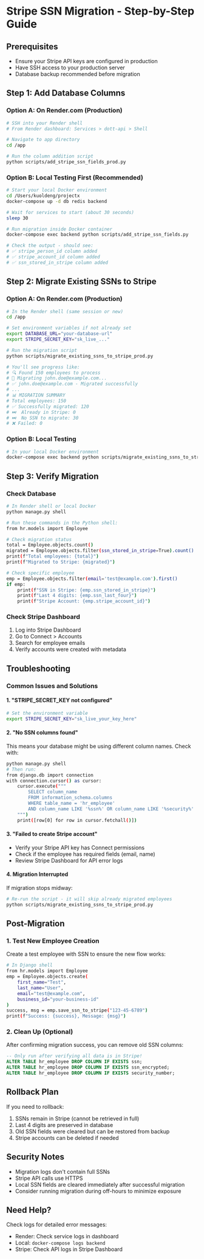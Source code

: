 # Stripe SSN Migration - Step-by-Step Guide

## Prerequisites
- Ensure your Stripe API keys are configured in production
- Have SSH access to your production server
- Database backup recommended before migration

## Step 1: Add Database Columns

### Option A: On Render.com (Production)
```bash
# SSH into your Render shell
# From Render dashboard: Services > dott-api > Shell

# Navigate to app directory
cd /app

# Run the column addition script
python scripts/add_stripe_ssn_fields_prod.py
```

### Option B: Local Testing First (Recommended)
```bash
# Start your local Docker environment
cd /Users/kuoldeng/projectx
docker-compose up -d db redis backend

# Wait for services to start (about 30 seconds)
sleep 30

# Run migration inside Docker container
docker-compose exec backend python scripts/add_stripe_ssn_fields.py

# Check the output - should see:
# ✅ stripe_person_id column added
# ✅ stripe_account_id column added
# ✅ ssn_stored_in_stripe column added
```

## Step 2: Migrate Existing SSNs to Stripe

### Option A: On Render.com (Production)
```bash
# In the Render shell (same session or new)
cd /app

# Set environment variables if not already set
export DATABASE_URL="your-database-url"
export STRIPE_SECRET_KEY="sk_live_..."

# Run the migration script
python scripts/migrate_existing_ssns_to_stripe_prod.py

# You'll see progress like:
# 🔍 Found 150 employees to process
# 🔄 Migrating john.doe@example.com...
# ✅ john.doe@example.com - Migrated successfully
# ...
# 📊 MIGRATION SUMMARY
# Total employees: 150
# ✅ Successfully migrated: 120
# ⏭️  Already in Stripe: 0
# ⏭️  No SSN to migrate: 30
# ❌ Failed: 0
```

### Option B: Local Testing
```bash
# In your local Docker environment
docker-compose exec backend python scripts/migrate_existing_ssns_to_stripe.py
```

## Step 3: Verify Migration

### Check Database
```bash
# In Render shell or local Docker
python manage.py shell

# Run these commands in the Python shell:
from hr.models import Employee

# Check migration status
total = Employee.objects.count()
migrated = Employee.objects.filter(ssn_stored_in_stripe=True).count()
print(f"Total employees: {total}")
print(f"Migrated to Stripe: {migrated}")

# Check specific employee
emp = Employee.objects.filter(email='test@example.com').first()
if emp:
    print(f"SSN in Stripe: {emp.ssn_stored_in_stripe}")
    print(f"Last 4 digits: {emp.ssn_last_four}")
    print(f"Stripe Account: {emp.stripe_account_id}")
```

### Check Stripe Dashboard
1. Log into Stripe Dashboard
2. Go to Connect > Accounts
3. Search for employee emails
4. Verify accounts were created with metadata

## Troubleshooting

### Common Issues and Solutions

#### 1. "STRIPE_SECRET_KEY not configured"
```bash
# Set the environment variable
export STRIPE_SECRET_KEY="sk_live_your_key_here"
```

#### 2. "No SSN columns found"
This means your database might be using different column names. Check with:
```bash
python manage.py shell
# Then run:
from django.db import connection
with connection.cursor() as cursor:
    cursor.execute("""
        SELECT column_name 
        FROM information_schema.columns 
        WHERE table_name = 'hr_employee' 
        AND column_name LIKE '%ssn%' OR column_name LIKE '%security%'
    """)
    print([row[0] for row in cursor.fetchall()])
```

#### 3. "Failed to create Stripe account"
- Verify your Stripe API key has Connect permissions
- Check if the employee has required fields (email, name)
- Review Stripe Dashboard for API error logs

#### 4. Migration Interrupted
If migration stops midway:
```bash
# Re-run the script - it will skip already migrated employees
python scripts/migrate_existing_ssns_to_stripe_prod.py
```

## Post-Migration

### 1. Test New Employee Creation
Create a test employee with SSN to ensure the new flow works:
```bash
# In Django shell
from hr.models import Employee
emp = Employee.objects.create(
    first_name="Test",
    last_name="User",
    email="test@example.com",
    business_id="your-business-id"
)
success, msg = emp.save_ssn_to_stripe("123-45-6789")
print(f"Success: {success}, Message: {msg}")
```

### 2. Clean Up (Optional)
After confirming migration success, you can remove old SSN columns:
```sql
-- Only run after verifying all data is in Stripe!
ALTER TABLE hr_employee DROP COLUMN IF EXISTS ssn;
ALTER TABLE hr_employee DROP COLUMN IF EXISTS ssn_encrypted;
ALTER TABLE hr_employee DROP COLUMN IF EXISTS security_number;
```

## Rollback Plan

If you need to rollback:
1. SSNs remain in Stripe (cannot be retrieved in full)
2. Last 4 digits are preserved in database
3. Old SSN fields were cleared but can be restored from backup
4. Stripe accounts can be deleted if needed

## Security Notes

- Migration logs don't contain full SSNs
- Stripe API calls use HTTPS
- Local SSN fields are cleared immediately after successful migration
- Consider running migration during off-hours to minimize exposure

## Need Help?

Check logs for detailed error messages:
- Render: Check service logs in dashboard
- Local: `docker-compose logs backend`
- Stripe: Check API logs in Stripe Dashboard